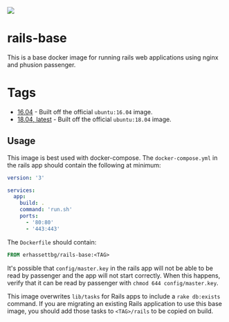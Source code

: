 [![](https://images.microbadger.com/badges/image/erhassettbg/rails-base.svg)](https://microbadger.com/images/erhassettbg/rails-base "Get your own image badge on microbadger.com")
# rails-base
This is a base docker image for running rails web applications using nginx and phusion passenger. 

# Tags
* [16.04](16.04/Dockerfile) - Built off the official `ubuntu:16.04` image.
* [18.04, latest](18.04/Dockerfile) - Built off the official `ubuntu:18.04` image.

## Usage
This image is best used with docker-compose. The `docker-compose.yml` in the rails app should contain the following at minimum:
```yaml
version: '3'

services:
  app:
    build: .
    command: 'run.sh'
    ports:
      - '80:80'
      - '443:443'
```

The `Dockerfile` should contain:
```dockerfile
FROM erhassettbg/rails-base:<TAG>
```

It's possible that `config/master.key` in the rails app will not be able to be read by passenger and the app will not start correctly. When this happens, verify that it can be read by passenger with `chmod 644 config/master.key`.

This image overwrites `lib/tasks` for Rails apps to include a `rake db:exists` command. If you are migrating an existing Rails application to use this base image, you should add those tasks to `<TAG>/rails` to be copied on build.
